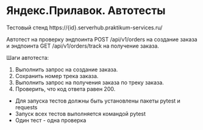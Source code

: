 ﻿
# Яндекс.Прилавок. Автотесты

Тестовый стенд https://{id}.serverhub.praktikum-services.ru/

Автотест на проверку эндпоинта POST /api/v1/orders на создание заказа
и эндпоинта GET /api/v1/orders/track на получение заказа.

Шаги автотеста:
1. Выполнить запрос на создание заказа.
2. Сохранить номер трека заказа.
3. Выполнить запрос на получения заказа по треку заказа.
4. Проверить, что код ответа равен 200.

- Для запуска тестов должны быть установлены пакеты pytest и requests
- Запуск всех тестов выполняется командой pytest
- Один тест - одна проверка

